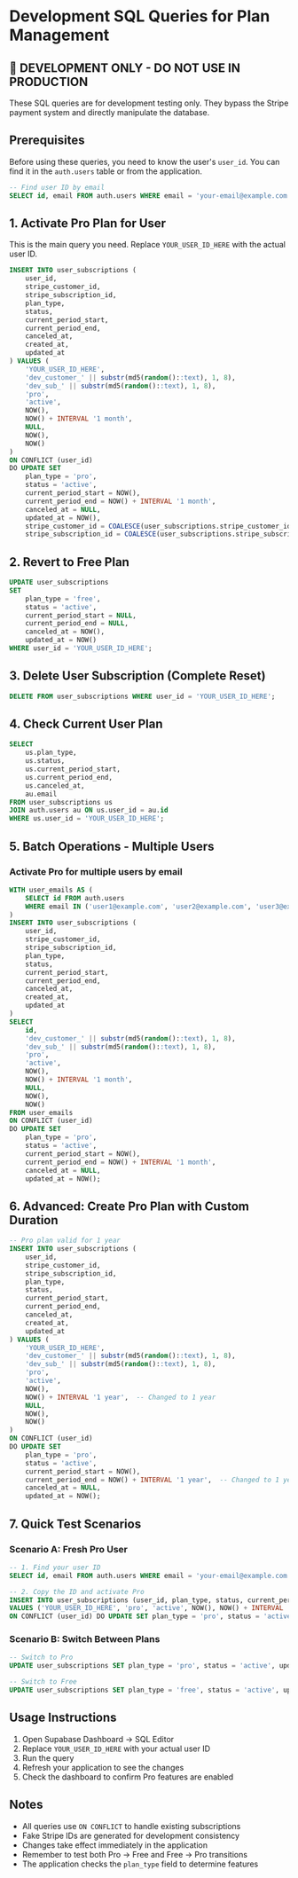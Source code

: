 # Development SQL Queries for Plan Management

## 🚨 DEVELOPMENT ONLY - DO NOT USE IN PRODUCTION

These SQL queries are for development testing only. They bypass the Stripe payment system and directly manipulate the database.

## Prerequisites

Before using these queries, you need to know the user's `user_id`. You can find it in the `auth.users` table or from the application.

```sql
-- Find user ID by email
SELECT id, email FROM auth.users WHERE email = 'your-email@example.com';
```

## 1. Activate Pro Plan for User

This is the main query you need. Replace `YOUR_USER_ID_HERE` with the actual user ID.

```sql
INSERT INTO user_subscriptions (
    user_id,
    stripe_customer_id,
    stripe_subscription_id,
    plan_type,
    status,
    current_period_start,
    current_period_end,
    canceled_at,
    created_at,
    updated_at
) VALUES (
    'YOUR_USER_ID_HERE',
    'dev_customer_' || substr(md5(random()::text), 1, 8),
    'dev_sub_' || substr(md5(random()::text), 1, 8),
    'pro',
    'active',
    NOW(),
    NOW() + INTERVAL '1 month',
    NULL,
    NOW(),
    NOW()
)
ON CONFLICT (user_id) 
DO UPDATE SET
    plan_type = 'pro',
    status = 'active',
    current_period_start = NOW(),
    current_period_end = NOW() + INTERVAL '1 month',
    canceled_at = NULL,
    updated_at = NOW(),
    stripe_customer_id = COALESCE(user_subscriptions.stripe_customer_id, 'dev_customer_' || substr(md5(random()::text), 1, 8)),
    stripe_subscription_id = COALESCE(user_subscriptions.stripe_subscription_id, 'dev_sub_' || substr(md5(random()::text), 1, 8));
```

## 2. Revert to Free Plan

```sql
UPDATE user_subscriptions 
SET 
    plan_type = 'free',
    status = 'active',
    current_period_start = NULL,
    current_period_end = NULL,
    canceled_at = NOW(),
    updated_at = NOW()
WHERE user_id = 'YOUR_USER_ID_HERE';
```

## 3. Delete User Subscription (Complete Reset)

```sql
DELETE FROM user_subscriptions WHERE user_id = 'YOUR_USER_ID_HERE';
```

## 4. Check Current User Plan

```sql
SELECT 
    us.plan_type,
    us.status,
    us.current_period_start,
    us.current_period_end,
    us.canceled_at,
    au.email
FROM user_subscriptions us
JOIN auth.users au ON us.user_id = au.id
WHERE us.user_id = 'YOUR_USER_ID_HERE';
```

## 5. Batch Operations - Multiple Users

### Activate Pro for multiple users by email
```sql
WITH user_emails AS (
    SELECT id FROM auth.users 
    WHERE email IN ('user1@example.com', 'user2@example.com', 'user3@example.com')
)
INSERT INTO user_subscriptions (
    user_id,
    stripe_customer_id,
    stripe_subscription_id,
    plan_type,
    status,
    current_period_start,
    current_period_end,
    canceled_at,
    created_at,
    updated_at
)
SELECT 
    id,
    'dev_customer_' || substr(md5(random()::text), 1, 8),
    'dev_sub_' || substr(md5(random()::text), 1, 8),
    'pro',
    'active',
    NOW(),
    NOW() + INTERVAL '1 month',
    NULL,
    NOW(),
    NOW()
FROM user_emails
ON CONFLICT (user_id) 
DO UPDATE SET
    plan_type = 'pro',
    status = 'active',
    current_period_start = NOW(),
    current_period_end = NOW() + INTERVAL '1 month',
    canceled_at = NULL,
    updated_at = NOW();
```

## 6. Advanced: Create Pro Plan with Custom Duration

```sql
-- Pro plan valid for 1 year
INSERT INTO user_subscriptions (
    user_id,
    stripe_customer_id,
    stripe_subscription_id,
    plan_type,
    status,
    current_period_start,
    current_period_end,
    canceled_at,
    created_at,
    updated_at
) VALUES (
    'YOUR_USER_ID_HERE',
    'dev_customer_' || substr(md5(random()::text), 1, 8),
    'dev_sub_' || substr(md5(random()::text), 1, 8),
    'pro',
    'active',
    NOW(),
    NOW() + INTERVAL '1 year',  -- Changed to 1 year
    NULL,
    NOW(),
    NOW()
)
ON CONFLICT (user_id) 
DO UPDATE SET
    plan_type = 'pro',
    status = 'active',
    current_period_start = NOW(),
    current_period_end = NOW() + INTERVAL '1 year',  -- Changed to 1 year
    canceled_at = NULL,
    updated_at = NOW();
```

## 7. Quick Test Scenarios

### Scenario A: Fresh Pro User
```sql
-- 1. Find your user ID
SELECT id, email FROM auth.users WHERE email = 'your-email@example.com';

-- 2. Copy the ID and activate Pro
INSERT INTO user_subscriptions (user_id, plan_type, status, current_period_start, current_period_end, created_at, updated_at) 
VALUES ('YOUR_USER_ID_HERE', 'pro', 'active', NOW(), NOW() + INTERVAL '1 month', NOW(), NOW())
ON CONFLICT (user_id) DO UPDATE SET plan_type = 'pro', status = 'active', updated_at = NOW();
```

### Scenario B: Switch Between Plans
```sql
-- Switch to Pro
UPDATE user_subscriptions SET plan_type = 'pro', status = 'active', updated_at = NOW() WHERE user_id = 'YOUR_USER_ID_HERE';

-- Switch to Free
UPDATE user_subscriptions SET plan_type = 'free', status = 'active', updated_at = NOW() WHERE user_id = 'YOUR_USER_ID_HERE';
```

## Usage Instructions

1. Open Supabase Dashboard → SQL Editor
2. Replace `YOUR_USER_ID_HERE` with your actual user ID
3. Run the query
4. Refresh your application to see the changes
5. Check the dashboard to confirm Pro features are enabled

## Notes

- All queries use `ON CONFLICT` to handle existing subscriptions
- Fake Stripe IDs are generated for development consistency
- Changes take effect immediately in the application
- Remember to test both Pro → Free and Free → Pro transitions
- The application checks the `plan_type` field to determine features